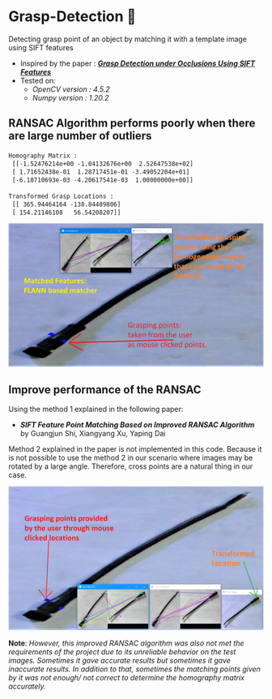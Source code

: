 # Grasp-Detection 🌱

Detecting grasp point of an object by matching it with a template image using SIFT features

- Inspired by the paper : [***Grasp Detection under Occlusions Using SIFT Features***](https://www.hindawi.com/journals/complexity/2021/7619794/)
- Tested on:
    * *OpenCV version :  4.5.2*
    * *Numpy version :  1.20.2*

## RANSAC Algorithm performs poorly when there are large number of outliers

```
Homography Matrix :
 [[-1.52476214e+00 -1.04132676e+00  2.52647538e+02]
 [ 1.71652438e-01  1.28717451e-01 -3.49052204e+01]
 [-6.18710693e-03 -4.20617541e-03  1.00000000e+00]]
 
Transformed Grasp Locations :
 [[ 365.94464164 -138.84489806]
 [ 154.21146108   56.54208207]]
```

<img src="figures/RANSAC.png" width="700" />

## Improve performance of the RANSAC

Using the method 1 explained in the following paper:

 * ***SIFT Feature Point Matching Based on Improved RANSAC Algorithm*** by Guangjun Shi, Xiangyang Xu, Yaping Dai

Method 2 explained in the paper is not implemented in this code. Because it is not possible to use the method 2 in our scenario where images may be rotated by a large angle. Therefore, cross points are a natural thing in our case.

<img src="figures/iRANSAC.png" width="700" />

**Note**: *However, this improved RANSAC algorithm was also not met the requirements of the project due to its unreliable behavior on the test images. Sometimes it gave accurate results but sometimes it gave inaccurate results. In addition to that, sometimes the matching points given by it was not enough/ not correct  to determine the homography matrix accurately.*
